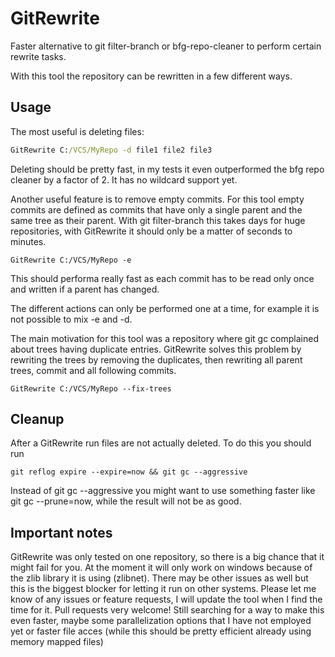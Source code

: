# GitRewrite
Faster alternative to git filter-branch or bfg-repo-cleaner to perform certain rewrite tasks.

With this tool the repository can be rewritten in a few different ways. 

## Usage
The most useful is deleting files:
```cmd
GitRewrite C:/VCS/MyRepo -d file1 file2 file3
```
Deleting should be pretty fast, in my tests it even outperformed the bfg repo cleaner by a factor of 2. It has no wildcard support yet.

Another useful feature is to remove empty commits. 
For this tool empty commits are defined as commits that have only a single parent and the same tree as their parent.
With git filter-branch this takes days for huge repositories, with GitRewrite it should only be a matter of seconds to minutes.
```
GitRewrite C:/VCS/MyRepo -e
```
This should performa really fast as each commit has to be read only once and written if a parent has changed.

The different actions can only be performed one at a time, for example it is not possible to mix -e and -d.

The main motivation for this tool was a repository where git gc complained about trees having duplicate entries. 
GitRewrite solves this problem by rewriting the trees by removing the duplicates, then rewriting all parent trees, commit and all following commits.
```
GitRewrite C:/VCS/MyRepo --fix-trees
```

## Cleanup
After a GitRewrite run files are not actually deleted. To do this you should run
```
git reflog expire --expire=now && git gc --aggressive
```
Instead of git gc --aggressive you might want to use something faster like git gc --prune=now, while the result will not be as good.

## Important notes
GitRewrite was only tested on one repository, so there is a big chance that it might fail for you. At the moment it will only work on windows because of the zlib library it is using (zlibnet). There may be other issues as well but this is the biggest blocker for letting it run on other systems.
Please let me know of any issues or feature requests, I will update the tool when I find the time for it. Pull requests very welcome! Still searching for a way to make this even faster, maybe some parallelization options that I have not employed yet or faster file acces (while this should be pretty efficient already using memory mapped files)
